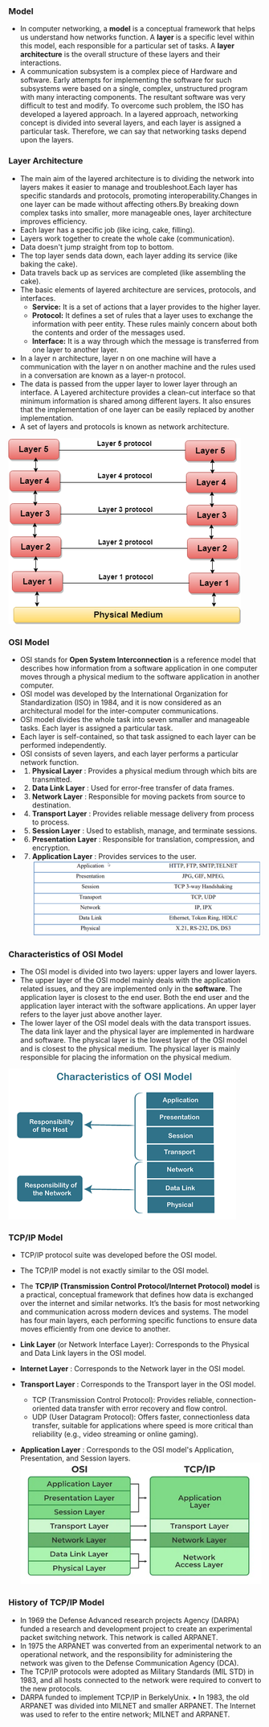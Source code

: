 ### Model
- In computer networking, a **model** is a conceptual framework that helps us understand how networks function. A **layer** is a specific level within this model, each responsible for a particular set of tasks. A **layer architecture** is the overall structure of these layers and their interactions.
- A communication subsystem is a complex piece of Hardware and software. Early attempts for implementing the software for such subsystems were based on a single, complex, unstructured program with many interacting components. The resultant software was very difficult to test and modify. To overcome such problem, the ISO has developed a layered approach. In a layered approach, networking concept is divided into several layers, and each layer is assigned a particular task. Therefore, we can say that networking tasks depend upon the layers.

### Layer Architecture
- The main aim of the layered architecture is to dividing the network into layers makes it easier to manage and troubleshoot.Each layer has specific standards and protocols, promoting interoperability.Changes in one layer can be made without affecting others.By breaking down complex tasks into smaller, more manageable ones, layer architecture improves efficiency.
- Each layer has a specific job (like icing, cake, filling).
- Layers work together to create the whole cake (communication).
-  Data doesn't jump straight from top to bottom.
- The top layer sends data down, each layer adding its service (like baking the cake).
- Data travels back up as services are completed (like assembling the cake).
-  The basic elements of layered architecture are services, protocols, and interfaces.
    - **Service:** It is a set of actions that a layer provides to the higher layer.
    - **Protocol:** It defines a set of rules that a layer uses to exchange the information with peer entity. These rules mainly concern about both the contents and order of the messages used.
    - **Interface:** It is a way through which the message is transferred from one layer to another layer.
- In a layer n architecture, layer n on one machine will have a communication with the layer n on another machine and the rules used in a conversation are known as a layer-n protocol.
- The data is passed from the upper layer to lower layer through an interface. A Layered architecture provides a clean-cut interface so that minimum information is shared among different layers. It also ensures that the implementation of one layer can be easily replaced by another implementation.
- A set of layers and protocols is known as network architecture.

![image layed architecture](_resource/Pasted%20image%2020241107151528.png)

### OSI Model
- OSI stands for **Open System Interconnection** is a reference model that describes how information from a software application in one computer moves through a physical medium to the software application in another computer.
- OSI model was developed by the International Organization for Standardization (ISO) in 1984, and it is now considered as an architectural model for the inter-computer communications.
- OSI model divides the whole task into seven smaller and manageable tasks. Each layer is assigned a particular task.
- Each layer is self-contained, so that task assigned to each layer can be performed independently.
- OSI consists of seven layers, and each layer performs a particular network function.
- 1. **Physical Layer** : Provides a physical medium through which bits are transmitted.
- 2. **Data Link Layer** : Used for error-free transfer of data frames.
- 3. **Network Layer** : Responsible for moving packets from source to destination.
- 4. **Transport Layer** : Provides reliable message delivery from process to process.
- 5. **Session Layer** : Used to establish, manage, and terminate sessions.
- 6. **Presentation Layer** : Responsible for translation, compression, and encryption.
- 7. **Application Layer** : Provides services to the user.
![osi protocols](_resource/Pasted%20image%2020241107183338.png)

### Characteristics of OSI Model
- The OSI model is divided into two layers: upper layers and lower layers.
- The upper layer of the OSI model mainly deals with the application related issues, and they are implemented only in the **software**. The application layer is closest to the end user. Both the end user and the application layer interact with the software applications. An upper layer refers to the layer just above another layer.
- The lower layer of the OSI model deals with the data transport issues. The data link layer and the physical layer are implemented in hardware and software. The physical layer is the lowest layer of the OSI model and is closest to the physical medium. The physical layer is mainly responsible for placing the information on the physical medium.

![image osi model characteristics](_resource/Pasted%20image%2020241107180243.png)

### TCP/IP Model
- TCP/IP protocol suite was developed before the OSI model.
- The TCP/IP model is not exactly similar to the OSI model.
- The **TCP/IP (Transmission Control Protocol/Internet Protocol) model** is a practical, conceptual framework that defines how data is exchanged over the internet and similar networks. It’s the basis for most networking and communication across modern devices and systems. The model has four main layers, each performing specific functions to ensure data moves efficiently from one device to another.
-  **Link Layer** (or Network Interface Layer): Corresponds to the Physical and Data Link layers in the OSI model.
    
- **Internet Layer** : Corresponds to the Network layer in the OSI model.
- **Transport Layer** : Corresponds to the Transport layer in the OSI model.
	- TCP (Transmission Control Protocol): Provides reliable, connection-oriented data transfer with error recovery and flow control.
    - UDP (User Datagram Protocol): Offers faster, connectionless data transfer, suitable for applications where speed is more critical than reliability (e.g., video streaming or online gaming).
- **Application Layer** : Corresponds to the OSI model's Application, Presentation, and Session layers.
![image osi and tcp/ip](_resource/Pasted%20image%2020241107191119.png)

### History of TCP/IP Model
- In 1969 the Defense Advanced research projects Agency (DARPA) funded a research and development project to create an experimental packet switching network. This network is called ARPANET. 
- In 1975 the ARPANET was converted from an experimental network to an operational network, and the responsibility for administering the network was given to the Defense Communication Agency (DCA). 
- The TCP/IP protocols were adopted as Military Standards (MIL STD) in 1983, and all hosts connected to the network were required to convert to the new protocols. 
- DARPA funded to implement TCP/IP in BerkelyUnix. • In 1983, the old ARPANET was divided into MILNET and smaller ARPANET. The Internet was used to refer to the entire network; MILNET and ARPANET.

